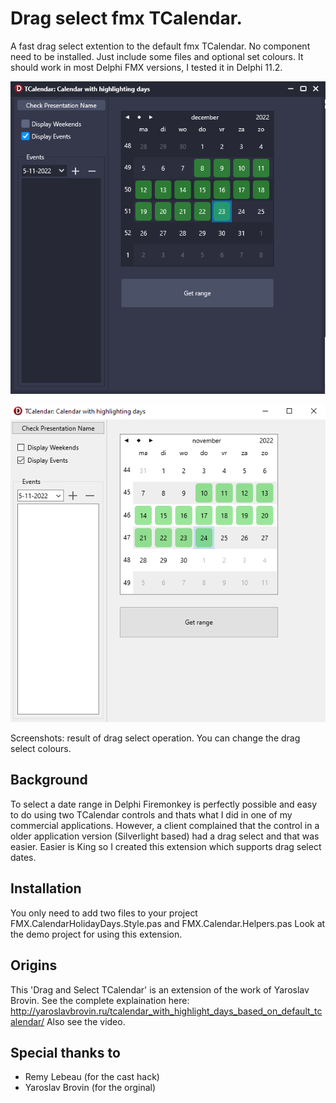 # Drag select fmx TCalendar.

A fast drag select extention to the default fmx TCalendar. No component need to be installed. Just include some files and optional set colours. It should work in most Delphi FMX versions, I tested it in Delphi 11.2.


![Screenshot dark 1](https://github.com/Spelt/EventCalendar/blob/master/git-resources/drag-select-dark.png )

![Screenshot light 1](https://github.com/Spelt/EventCalendar/blob/master/git-resources/drag-select.png )

Screenshots: result of drag select operation.  You can change the drag select colours.


## Background
To select a date range in Delphi Firemonkey is perfectly possible and easy to do using two TCalendar controls and thats what I did in one of my commercial applications. However, a client complained that the control in a older application version (Silverlight based) had a drag select and that was easier.
Easier is King so I created this extension which supports drag select dates.

## Installation
You only need to add two files to your project FMX.CalendarHolidayDays.Style.pas and FMX.Calendar.Helpers.pas
Look at the demo project for using this extension.


## Origins
This 'Drag and Select TCalendar' is an extension of the work of Yaroslav Brovin. See the complete explaination here: http://yaroslavbrovin.ru/tcalendar_with_highlight_days_based_on_default_tcalendar/
Also see the video.

## Special thanks to
- Remy Lebeau (for the cast hack)
- Yaroslav Brovin (for the orginal)
